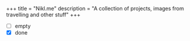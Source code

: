 +++
title = "Nikl.me"
description = "A collection of projects, images from travelling and other stuff"
+++

- [ ] empty
- [x] done
